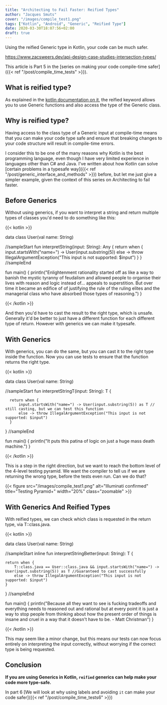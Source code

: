 ```yaml
---
title: "Architecting to Fail Faster: Reified Types"
author: "Jacques Smuts"
cover: "/images/compile_test1.png"
tags: ["Kotlin", "Android", "Generic", "Reified Type"]
date: 2020-03-30T18:07:56+02:00
draft: true
---
```


Using the reified Generic type in Kotlin, your code can be much safer.

https://www.zacsweers.dev/api-design-case-studies-intersection-types/

<!--more-->

This article is Part 5 in the [series on making your code compile-time safer]({{< ref "/post/compile_time_tests" >}}).

## What is reified type?

As explained in the [kotlin documentation on it](https://kotlinlang.org/docs/reference/inline-functions.html), the reified keyword allows you to use Generic functions and also access the type of the Generic class.

## Why is reified type?

Having access to the class type of a Generic input at compile-time means that you can make your code type safe and ensure that breaking changes to your code structure will result in compile-time errors.

I consider this to be one of the many reasons why Kotlin is the best programming language, even though I have very limited experience in languages other than C# and Java. I've written about how Kotlin can solve [certain problems in a typesafe way]({{< ref "/post/generic_interface_and_methods" >}}) before, but let me just give a simpler example, given the context of this series on Architecting to fail faster.

## Before Generics

Without using generics, if you want to interpret a string and return multiple types of classes you'd need to do something like this:

{{< kotlin >}}

data class User(val name: String)

//sampleStart
fun interpretString(input: String): Any {
    return when {
        input.startsWith("name=") -> User(input.substring(5))
        else -> throw IllegalArgumentException("This input is not supported: $input")
    }
}
//sampleEnd

fun main() {
  println("Enlightenment rationality started off as like a way to banish the mystic tyranny of feudalism and allowed people to organise their lives with reason and logic instead of... appeals to superstition. But over time it became an edifice of of justifying the rule of the ruling elites and the managerial class who have absorbed those types of reasoning.")
}

{{< /kotlin >}}

And then you'd have to cast the result to the right type, which is unsafe. Generally it'd be better to just have a different function for each different type of return. However with generics we can make it typesafe.

## With Generics

With generics, you can do the same, but you can cast it to the right type inside the function. Now you can use tests to ensure that the function returns the right type.

{{< kotlin >}}

  data class User(val name: String)

  //sampleStart
  fun <T> interpretStringT(input: String): T {

      return when {
          input.startsWith("name=") -> User(input.substring(5)) as T // still casting, but we can test this function
          else -> throw IllegalArgumentException("This input is not supported: $input")
      }
  }
  //sampleEnd

fun main() {
  println("It puts this patina of logic on just a huge mass death machine.")
}

{{< /kotlin >}}

This is a step in the right direction, but we want to reach the bottom level of the 4-level testing pyramid. We want the compiler to tell us if we are returning the wrong type, before the tests even run. Can we do that?

{{< figure src="/images/compile_test1.png" alt="Illuminati confirmed" title="Testing Pyramid+" width="20%"  class="zoomable" >}}

## With Generics And Reified Types

With reified types, we can check which class is requested in the return type, via T::class.java.

{{< kotlin >}}

data class User(val name: String)

//sampleStart
inline fun <reified T> interpretStringBetter(input: String): T {

    return when {
        T::class.java == User::class.java && input.startsWith("name=") -> User(input.substring(5)) as T //Guaranteed to cast successfully
        else -> throw IllegalArgumentException("This input is not supported: $input")
    }
}
//sampleEnd

fun main() {
  println("Because all they want to see is fucking tradeoffs and everything needs to reasoned out and rational but at every point it is just a way to stop people from thinking about how the present order of things is insane and cruel in a way that it doesn't have to be. - Matt Christman")
}

{{< /kotlin >}}

This may seem like a minor change, but this means our tests can now focus entirely on interpreting the input correctly, without worrying if the correct type is being requested.

## Conclusion

**If you are using Generics in Kotlin, `reified` generics can help make your code more type-safe.**

In part 6 [We will look at why using labels and avoiding `it` can make your code safer]({{< ref "/post/compile_time_tests6" >}})
